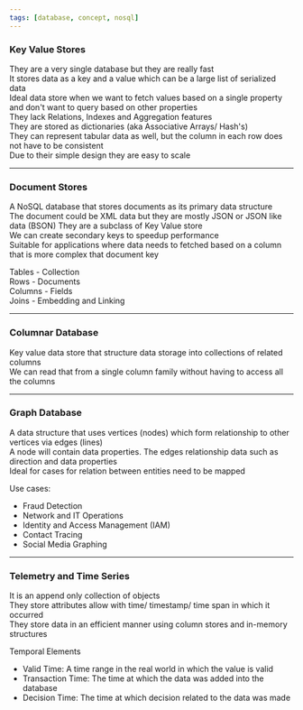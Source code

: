 ```yaml
---
tags: [database, concept, nosql]
---
```


### Key Value Stores

They are a very single database but they are really fast  
It stores data as a key and a value which can be a large list of serialized data  
Ideal data store when we want to fetch values based on a single property and don't want to query based on other properties  
They lack Relations, Indexes and Aggregation features  
They are stored as dictionaries (aka Associative Arrays/ Hash's)  
They can represent tabular data as well, but the column in each row does not have to be consistent  
Due to their simple design they are easy to scale

---

### Document Stores

A NoSQL database that stores documents as its primary data structure  
The document could be XML data but they are mostly JSON or JSON like data (BSON)
They are a subclass of Key Value store  
We can create secondary keys to speedup performance  
Suitable for applications where data needs to fetched based on a column that is more complex that document key

Tables - Collection  
Rows - Documents  
Columns - Fields  
Joins - Embedding and Linking

---

### Columnar Database

Key value data store that structure data storage into collections of related columns  
We can read that from a single column family without having to access all the columns

---

### Graph Database

A data structure that uses vertices (nodes) which form relationship to other vertices via edges (lines)  
A node will contain data properties. The edges relationship data such as direction and data properties  
Ideal for cases for relation between entities need to be mapped

Use cases:

* Fraud Detection
* Network and IT Operations
* Identity and Access Management (IAM)
* Contact Tracing
* Social Media Graphing

---

### Telemetry and Time Series

It is an append only collection of objects  
They store attributes allow with time/ timestamp/ time span in which it occurred  
They store data in an efficient manner using column stores and in-memory structures

Temporal Elements

* Valid Time: A time range in the real world in which the value is valid
* Transaction Time: The time at which the data was added into the database
* Decision Time: The time at which decision related to the data was made
